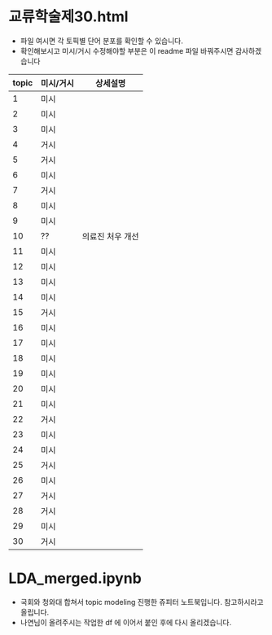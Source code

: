 
# 교류학술제30.html 
- 파일 여시면 각 토픽별 단어 분포를 확인할 수 있습니다.  
- 확인해보시고 미시/거시 수정해야할 부분은 이 readme 파일 바꿔주시면 감사하겠습니다 

|topic|미시/거시|상세설명|
|------|---|---|
|1|미시||
|2|미시||
|3|미시||
|4|거시||
|5|거시||
|6|미시||
|7|거시||
|8|미시||
|9|미시||
|10|??|의료진 처우 개선|
|11|미시||
|12|미시||
|13|미시||
|14|미시||
|15|거시||
|16|미시||
|17|미시||
|18|미시||
|19|미시||
|20|미시||
|21|미시||
|22|거시||
|23|미시||
|24|미시||
|25|거시||
|26|미시||
|27|거시||
|28|거시||
|29|미시||
|30|거시||

# LDA_merged.ipynb
- 국회와 청와대 합쳐서 topic modeling 진행한 쥬피터 노트북입니다. 참고하시라고 올립니다.  
- 나연님이 올려주시는 작업한 df 에 이어서 붙인 후에 다시 올리겠습니다.  
